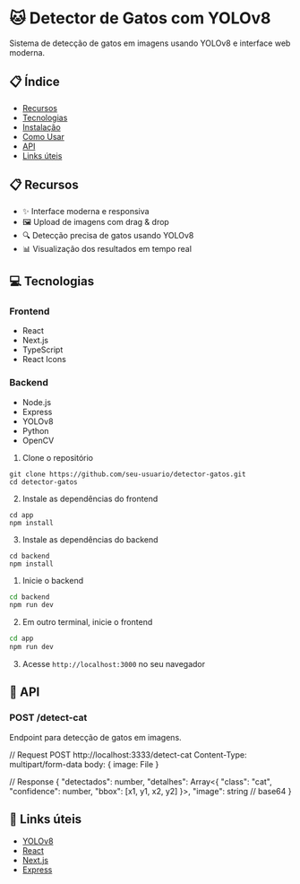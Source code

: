 # 🐱 Detector de Gatos com YOLOv8

Sistema de detecção de gatos em imagens usando YOLOv8 e interface web moderna.


## 📋 Índice

- [Recursos](#-recursos)
- [Tecnologias](#-tecnologias)
- [Instalação](#-instalação)
- [Como Usar](#-como-usar)
- [API](#-api)
- [Links úteis](#-links-úteis)

## 📋 Recursos

- ✨ Interface moderna e responsiva
- 🖼️ Upload de imagens com drag & drop
- 🔍 Detecção precisa de gatos usando YOLOv8
- 📊 Visualização dos resultados em tempo real

## 💻 Tecnologias


### Frontend

- React
- Next.js
- TypeScript
- React Icons

### Backend

- Node.js
- Express
- YOLOv8
- Python
- OpenCV


1. Clone o repositório
```CMD OU TERMINAL
git clone https://github.com/seu-usuario/detector-gatos.git
cd detector-gatos
```


2. Instale as dependências do frontend
```CMD OU TERMINAL
cd app
npm install
```


3. Instale as dependências do backend
```CMD OU TERMINAL
cd backend
npm install
```


1. Inicie o backend
```bash
cd backend
npm run dev
```


2. Em outro terminal, inicie o frontend
```bash
cd app
npm run dev
```

3. Acesse `http://localhost:3000` no seu navegador


## 📡 API

### POST /detect-cat

Endpoint para detecção de gatos em imagens.

// Request
POST http://localhost:3333/detect-cat
Content-Type: multipart/form-data
body: {
  image: File
}

// Response
{
  "detectados": number,
  "detalhes": Array<{
    "class": "cat",
    "confidence": number,
    "bbox": [x1, y1, x2, y2]
  }>,
  "image": string // base64
}

## 🔗 Links úteis

- [YOLOv8](https://github.com/ultralytics/yolov8)
- [React](https://reactjs.org/)
- [Next.js](https://nextjs.org/)
- [Express](https://expressjs.com/)

